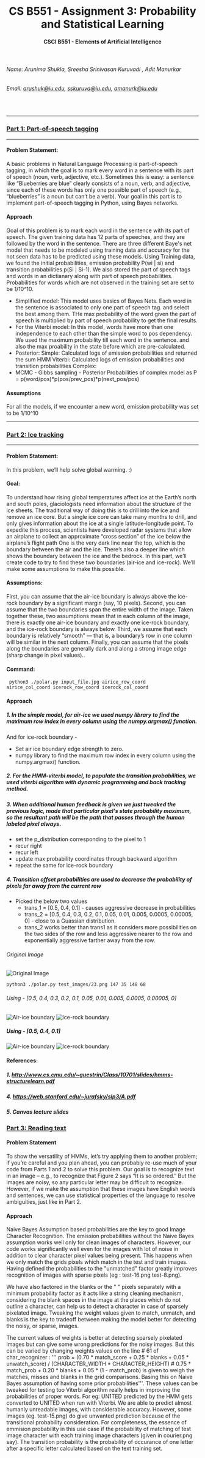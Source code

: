# <div align="center"> CS B551 - Assignment 3: Probability and Statistical Learning
####  <div align="center"> CSCI B551 - Elements of Artificial Intelligence

<br>

###### Name: Arunima Shukla, Sreesha Srinivasan Kuruvadi  , Adit Manurkar
###### Email: *arushuk@iu.edu, sskuruva@iu.edu, amanurk@iu.edu*
<br>

***
### [Part 1: Part-of-speech tagging](https://github.iu.edu/cs-b551-fa2021/amanurk-arushuk-sskuruva-a3/tree/master/part1)
***

#### Problem Statement:

A basic problems in Natural Language Processing is part-of-speech tagging, in which the goal is to mark every word in a sentence with its part of speech (noun, verb, adjective, etc.). Sometimes this is easy: a sentence like “Blueberries are blue” clearly consists of a noun, verb, and adjective, since each of these words has only one possible part of speech (e.g., “blueberries” is a noun but can’t be a verb).
Your goal in this part is to implement part-of-speech tagging in Python, using Bayes networks.

#### Approach
Goal of this problem is to mark each word in the sentence with its part of speech. The given training data has 12 parts of speeches, and they are followed by the word in the sentence. There are three different Baye's net model that needs to be modeled using training data and accuracy for the not seen data has to be predicted using these models.
Using Training data, we found the initial probabilities, emission probability P(wi | si) and transition probabilities p(Si | Si-1). We also stored the part of speech tags and words in an dictianary along with part of speech probabilities. Probabilities for words which are not observed in the training set are set to be 1/10^10.

- Simplified model: This model uses basics of Bayes Nets. Each word in the sentence is associated to only one part of speech tag. and select the best among them. THe max probability of the word given the part of speech is multiplied by part of speech probability to get the final results.
- For the Viterbi model: In this model, words have more than one independence to each other than the simple word to pos dependency. We used the maximum probability till each word in the sentence. and also the max proability in the state before which are pre-calculated.
- Posterior: Simple: Calculated logs of emission probabilities and returned the sum HMM Viterbi: Calculated logs of emission probabilities and transition probabilities Complex:
- MCMC - Gibbs sampling - Posterior Probabilities of complex model as P = p(word/pos)*p(pos/prev_pos)*p(next_pos/pos)
#### Assumptions 
For all the models, if we encounter a new word, emission probability was set to be 1/10^10
***
### [Part 2: Ice tracking](https://github.iu.edu/cs-b551-fa2021/amanurk-arushuk-sskuruva-a3/tree/master/part2)

***

#### Problem Statement:
In this problem, we’ll help solve global warming. :)

#### Goal:
To understand how rising global temperatures affect ice at the Earth’s north and south poles, glaciologists need information about the structure of the ice sheets. The traditional way of doing this is to drill into the ice and remove an ice core. But a single ice core can take many months to drill, and only gives information about the ice at a single latitude-longitude point. To expedite this process, scientists have developed radar systems that allow an airplane to collect an approximate “cross section” of the ice below the airplane’s flight path 
One is the very dark line near the top, which is the boundary between the air and the ice. There’s also a deeper line which shows the boundary between the ice and the bedrock.
In this part, we’ll create code to try to find these two boundaries (air-ice and ice-rock). We’ll make some assumptions to make this possible.

#### Assumptions:
First, you can assume that the air-ice boundary is always above the ice-rock boundary by a significant margin (say, 10 pixels). Second, you can assume that the two boundaries span the entire width of the image. Taken together these, two assumptions mean that in each column of the image, there is exactly one air-ice boundary and exactly one ice-rock boundary, and the ice-rock boundary is always below. Third, we assume that each boundary is relatively “smooth” — that is, a boundary’s row in one column will be similar in the next column. Finally, you can assume that the pixels along the boundaries are generally dark and along a strong image edge (sharp change in pixel values)..

#### Command:
<code>  python3 ./polar.py input_file.jpg airice_row_coord airice_col_coord icerock_row_coord icerock_col_coord
 </code>

#### Approach
##### 1. In the simple model, for air-ice we used numpy library to find the maximum row index in every column using the numpy.argmax() function.
And for ice-rock boundary -
- Set air ice boundary edge strength to zero.
- numpy library to find the maximum row index in every column using the numpy.argmax() function.
##### 2. For the HMM-viterbi model, to populate the transition probabilities, we used viterbi algorithm with dynamic programming and back tracking method.

##### 3. When additional human feedback is given we just tweaked the previous logic, made that particular pixel's state probability maximum, so the resultant path will be the path that passes through the human labeled pixel always. 
- set the p_distribution corresponding to the pixel to 1
- recur right
- recur left
- update max probability coordinates through backward algorithm
- repeat the same for ice-rock boundary

##### 4. Transition offset probabilities are used to decrease the probability of pixels far away from the current row
- Picked the below two values
  - trans_1 = [0.5, 0.4, 0.1] - causes aggressive decrease in probabilities
  - trans_2 = [0.5, 0.4, 0.3, 0.2, 0.1, 0.05, 0.01, 0.005, 0.0005, 0.00005, 0] - close to a Guassian distribution.
  - trans_2 works better than trans1 as it considers more possibilities on the two sides of the row and less aggressive nearer to the row and exponentially aggressive farther away from the row.


###### Original Image
![Original Image](https://github.com/SreeshaKS/statistical_learning/blob/master/part2/test_images/23.png)

<code>python3 ./polar.py test_images/23.png 147 35 148 68</code>

###### Using - [0.5, 0.4, 0.3, 0.2, 0.1, 0.05, 0.01, 0.005, 0.0005, 0.00005, 0]
![Air-ice boundary](https://github.com/SreeshaKS/statistical_learning/blob/master/part2/air_ice_output.png)
![Ice-rock boundary](https://github.com/SreeshaKS/statistical_learning/blob/master/part2/ice_rock_output.png)

##### Using - [0.5, 0.4, 0.1]
![Air-ice boundary](https://github.com/SreeshaKS/statistical_learning/blob/master/part2/air_ice_output.png)
![Ice-rock boundary](https://github.com/SreeshaKS/statistical_learning/blob/master/part2/ice_rock_output_low_transition.png)

#### References:
##### 1. http://www.cs.cmu.edu/~guestrin/Class/10701/slides/hmms-structurelearn.pdf
##### 4. https://web.stanford.edu/~jurafsky/slp3/A.pdf
##### 5. Canvas lecture slides

### [Part 3: Reading text](https://github.com/SreeshaKS/statistical_learning/tree/master/part3)


#### Problem Statement
To show the versatility of HMMs, let’s try applying them to another problem; if you’re careful and you plan ahead, you can probably re-use much of your code from Parts 1 and 2 to solve this problem. 
Our goal is to recognize text in an image – e.g., to recognize that Figure 2 says “It is so ordered.” But the images are noisy, so any particular letter may be difficult to recognize. However, if we make the assumption that these images have English words and sentences, we can use statistical properties of the language to resolve ambiguities, just like in Part 2.

#### Approach
Naive Bayes Assumption based probabilities are the key to good Image Character Recognition. The emission probabilities without the Naive Bayes assumption works well only for clean images of characters. However, our code works significantly well even for the images with lot of noise in addition to clear character pixel values being present. This happens when we only match the grids pixels which match in the test and train images. Having defined the probabilities to the "unmatched" factor greatly improves recognition of images with sparse pixels (eg : test-16.png test-8.png).

We have also factored in the blanks or the " " pixels separately with a minimum probability factor as it acts like a string cleaning mechanism, considering the blank spaces in the image at the places which do not outline a character, can help us to detect a character in case of sparsely pixelated image. Tweaking the weight values given to match, unmatch, and blanks is the key to tradeoff between making the model better for detecting the noisy, or sparse, images.

The current values of weights is better at detecting sparsely pixelated images but can give some wrong predictions for the noisy images. But this can be varied by changing weights values on the line # 61 of char_recognizer :
''' prob = (0.70 * match_score + 0.25 * blanks + 0.05 * unwatch_score) / (CHARACTER_WIDTH * CHARACTER_HEIGHT) # 0.75 * match_prob + 0.20 * blanks + 0.05 * (1 - match_prob) is given to weigh the matches, misses and blanks in the grid comparisons. Basing this on Naive Bayes assumption of having some prior probabilities'''. These values can be tweaked for testing too
Viterbi algorithm really helps in improving the probabilities of proper words. For eg: UN1TED predicted by the HMM gets converted to UNITED when run with Viterbi.
We are able to predict almost humanly unreadable images, with considerable accuracy. However, some images (eg. test-15.png) do give unwanted prediction because of the transitional probability consideration. For completeness, the essence of emmision probability in this use case if the probability of matching of test image character with each training image characters (given in courier.png say). The transition probability is the probability of occurance of one letter after a specific letter calculated based on the text training set.
